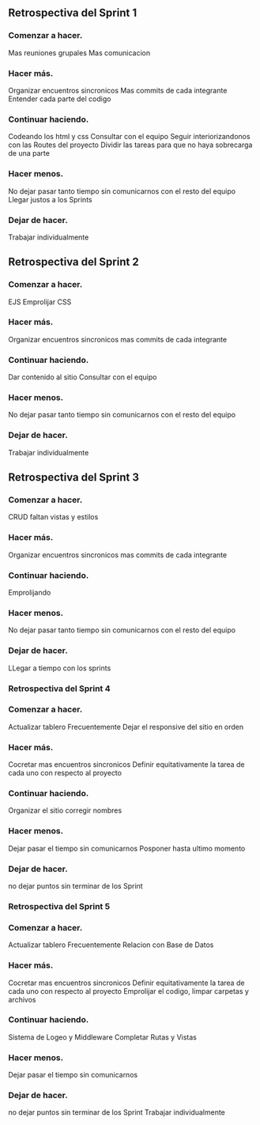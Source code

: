 ## Retrospectiva del Sprint 1

### Comenzar a hacer.
Mas reuniones grupales
Mas comunicacion

### Hacer más.
Organizar encuentros sincronicos
Mas commits de cada integrante
Entender cada parte del codigo

### Continuar haciendo.
Codeando los html y css
Consultar con el equipo
Seguir interiorizandonos con las Routes del proyecto
Dividir las tareas para que no haya sobrecarga de una parte


### Hacer menos.
No dejar pasar tanto tiempo sin comunicarnos con el resto del equipo
Llegar justos a los Sprints

### Dejar de hacer.
Trabajar individualmente





## Retrospectiva del Sprint 2

### Comenzar a hacer.
EJS
Emprolijar CSS

### Hacer más.
Organizar encuentros sincronicos
mas commits de cada integrante

### Continuar haciendo.
Dar contenido al sitio
Consultar con el equipo

### Hacer menos.
No dejar pasar tanto tiempo sin comunicarnos con el resto del equipo

### Dejar de hacer.
Trabajar individualmente





## Retrospectiva del Sprint 3

### Comenzar a hacer.
CRUD
faltan vistas y estilos

### Hacer más.
Organizar encuentros sincronicos
mas commits de cada integrante

### Continuar haciendo.
Emprolijando

### Hacer menos.
No dejar pasar tanto tiempo sin comunicarnos con el resto del equipo

### Dejar de hacer.
LLegar a tiempo con los sprints

### Retrospectiva del Sprint 4

### Comenzar a hacer.
Actualizar tablero Frecuentemente
Dejar el responsive del sitio en orden 
### Hacer más.
 Cocretar mas encuentros sincronicos
 Definir equitativamente la tarea de cada uno con respecto al proyecto 
 ### Continuar haciendo.
 Organizar el sitio
 corregir nombres 
### Hacer menos.
Dejar pasar el tiempo sin comunicarnos 
Posponer  hasta ultimo momento 
### Dejar de hacer.
no dejar puntos sin terminar de los Sprint


### Retrospectiva del Sprint 5

### Comenzar a hacer.
Actualizar tablero Frecuentemente
Relacion con Base de Datos
### Hacer más.
 Cocretar mas encuentros sincronicos
 Definir equitativamente la tarea de cada uno con respecto al proyecto 
 Emprolijar el codigo, limpar carpetas y archivos
 ### Continuar haciendo.
 Sistema de Logeo y Middleware
 Completar Rutas y Vistas
### Hacer menos.
Dejar pasar el tiempo sin comunicarnos 
### Dejar de hacer.
no dejar puntos sin terminar de los Sprint
Trabajar individualmente



